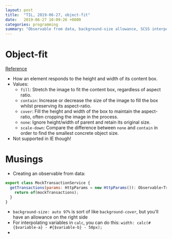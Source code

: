 ```yaml
---
layout: post
title:  "TIL, 2019-06-27, object-fit"
date:   2019-06-27 10:09:26 +0800
categories: programming
summary: "Observable from data, background-size allowance, SCSS interpolating variables"
---
```


# Object-fit
[Reference](https://css-tricks.com/almanac/properties/o/object-fit/)

- How an element responds to the height and width of its content box.
- Values:
  - `fill`: Stretch the image to fit the content box, regardless of aspect ratio.
  - `contain`: Increase or decrease the size of the image to fill the box whilst preserving its aspect-ratio.
  - `cover`: Fill the height and width of the box to maintain the aspect-ratio, often cropping the image in the process.
  - `none`: Ignore height/width of parent and retain its original size.
  - `scale-down`: Compare the difference between `none` and `contain` in order to find the smallest concrete object size.
- Not supported in IE though!

# Musings

- Creating an observable from data:

``` js
export class MockTransactionService {
  getTransactions(params: HttpParams = new HttpParams()): Observable<Transaction[]> {
    return of(mockTransactions);
  }
}
```

- `background-size: auto 97%` is sort of like `background-cover`, but you'll have an allowance on the right side
- For interpolating variables in `calc`, you can do this: `width: calc(#{$variable-a} - #{$variable-b} - 50px);`
-

